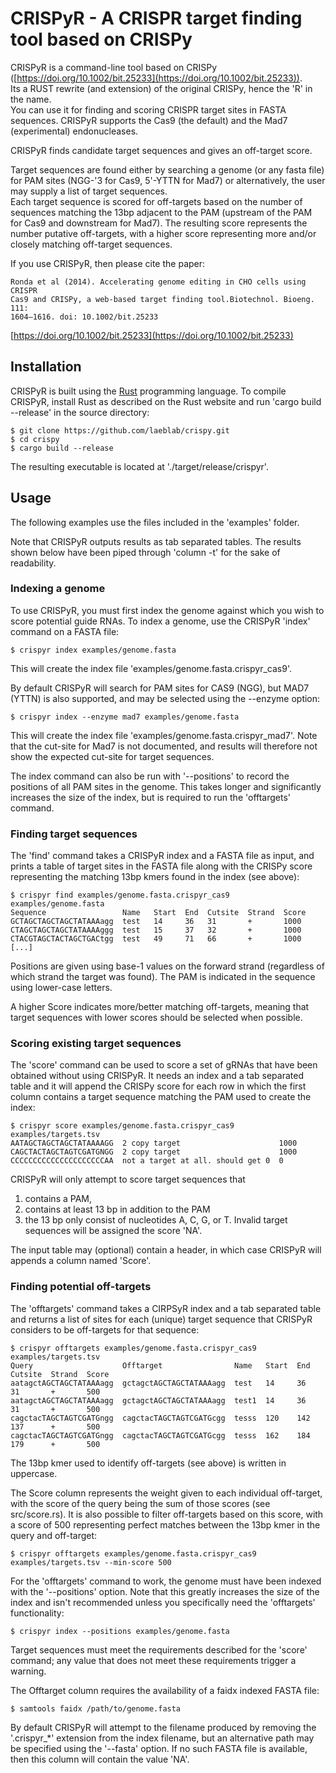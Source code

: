 # CRISPyR - A CRISPR target finding tool based on CRISPy

CRISPyR is a command-line tool based on CRISPy ([https://doi.org/10.1002/bit.25233](https://doi.org/10.1002/bit.25233)).  
Its a RUST rewrite (and extension) of the original CRISPy, hence the 'R' in the name.  
You can use it for finding and scoring CRISPR target sites in FASTA sequences. 
CRISPyR supports the Cas9 (the default) and the Mad7 (experimental) endonucleases.  
  
CRISPyR finds candidate target sequences and gives an off-target score.  
  
Target sequences are found either by searching a genome (or any fasta file) for PAM sites (NGG-'3 for Cas9, 5'-YTTN for Mad7) or alternatively, the user may supply a list of target sequences.  
Each target sequence is scored for off-targets based on the number of sequences matching the 13bp adjacent to the PAM (upstream of the PAM for Cas9 and downstream for Mad7). The resulting score represents the number putative off-targets, with a higher score representing more and/or closely matching off-target sequences.  
  
If you use CRISPyR, then please cite the paper:

    Ronda et al (2014). Accelerating genome editing in CHO cells using CRISPR
    Cas9 and CRISPy, a web-based target finding tool.Biotechnol. Bioeng. 111:
    1604–1616. doi: 10.1002/bit.25233

[https://doi.org/10.1002/bit.25233](https://doi.org/10.1002/bit.25233)


## Installation

CRISPyR is built using the [Rust](https://www.rust-lang.org) programming
language. To compile CRISPyR, install Rust as described on the Rust website
and run 'cargo build --release' in the source directory:

    $ git clone https://github.com/laeblab/crispy.git
    $ cd crispy
    $ cargo build --release

The resulting executable is located at './target/release/crispyr'.


## Usage

The following examples use the files included in the 'examples' folder.

Note that CRISPyR outputs results as tab separated tables. The results shown
below have been piped through 'column -t' for the sake of readability.


### Indexing a genome

To use CRISPyR, you must first index the genome against which you wish to
score potential guide RNAs. To index a genome, use the CRISPyR 'index' command
on a FASTA file:

    $ crispyr index examples/genome.fasta

This will create the index file 'examples/genome.fasta.crispyr_cas9'.

By default CRISPyR will search for PAM sites for CAS9 (NGG), but MAD7 (YTTN)
is also supported, and may be selected using the --enzyme option:

    $ crispyr index --enzyme mad7 examples/genome.fasta

This will create the index file 'examples/genome.fasta.crispyr_mad7'. Note that
the cut-site for Mad7 is not documented, and results will therefore not show
the expected cut-site for target sequences.

The index command can also be run with '--positions' to record the positions of
all PAM sites in the genome. This takes longer and significantly increases the
size of the index, but is required to run the 'offtargets' command.


### Finding target sequences

The 'find' command takes a CRISPyR index and a FASTA file as input, and prints
a table of target sites in the FASTA file along with the CRISPy score
representing the matching 13bp kmers found in the index (see above):

    $ crispyr find examples/genome.fasta.crispyr_cas9 examples/genome.fasta
    Sequence                 Name   Start  End  Cutsite  Strand  Score
    GCTAGCTAGCTAGCTATAAAagg  test   14     36   31       +       1000
    CTAGCTAGCTAGCTATAAAAggg  test   15     37   32       +       1000
    CTACGTAGCTACTAGCTGACtgg  test   49     71   66       +       1000
    [...]

Positions are given using base-1 values on the forward strand (regardless of
which strand the target was found). The PAM is indicated in the sequence using
lower-case letters.

A higher Score indicates more/better matching off-targets, meaning that target
sequences with lower scores should be selected when possible.


### Scoring existing target sequences

The 'score' command can be used to score a set of gRNAs that have been obtained 
without using CRISPyR. It needs an index and a tab separated table and it will
append the CRISPy score for each row in which the first column contains a
target sequence matching the PAM used to create the index:

    $ crispyr score examples/genome.fasta.crispyr_cas9 examples/targets.tsv
    AATAGCTAGCTAGCTATAAAAGG  2 copy target                      1000
    CAGCTACTAGCTAGTCGATGNGG  2 copy target                      1000
    CCCCCCCCCCCCCCCCCCCCCAA  not a target at all. should get 0  0

CRISPyR will only attempt to score target sequences that 
1. contains a PAM,
2. contains at least 13 bp in addition to the PAM
3. the 13 bp only consist of nucleotides A, C, G, or T. Invalid target sequences will be assigned the
score 'NA'.

The input table may (optional) contain a header, in which case CRISPyR will
appends a column named 'Score'.


### Finding potential off-targets

The 'offtargets' command takes a CIRPSyR index and a tab separated table and
returns a list of sites for each (unique) target sequence that CRISPyR considers
to be off-targets for that sequence:

    $ crispyr offtargets examples/genome.fasta.crispyr_cas9 examples/targets.tsv
    Query                    Offtarget                Name   Start  End  Cutsite  Strand  Score
    aatagctAGCTAGCTATAAAagg  gctagctAGCTAGCTATAAAagg  test   14     36   31       +       500
    aatagctAGCTAGCTATAAAagg  gctagctAGCTAGCTATAAAagg  test1  14     36   31       +       500
    cagctacTAGCTAGTCGATGngg  cagctacTAGCTAGTCGATGcgg  tesss  120    142  137      +       500
    cagctacTAGCTAGTCGATGngg  cagctacTAGCTAGTCGATGcgg  tesss  162    184  179      +       500

The 13bp kmer used to identify off-targets (see above) is written in uppercase.

The Score column represents the weight given to each individual off-target, with
the score of the query being the sum of those scores (see src/score.rs). It is
also possible to filter off-targets based on this score, with a score of 500
representing perfect matches between the 13bp kmer in the query and off-target:

    $ crispyr offtargets examples/genome.fasta.crispyr_cas9 examples/targets.tsv --min-score 500

For the 'offtargets' command to work, the genome must have been indexed with the
'--positions' option. Note that this greatly increases the size of the index and
isn't recommended unless you specifically need the 'offtargets' functionality:

    $ crispyr index --positions examples/genome.fasta

Target sequences must meet the requirements described for the 'score' command;
any value that does not meet these requirements trigger a warning.

The Offtarget column requires the availability of a faidx indexed FASTA file:

    $ samtools faidx /path/to/genome.fasta

By default CRISPyR will attempt to the filename produced by removing the
'.crispyr_*' extension from the index filename, but an alternative path may be
specified using the '--fasta' option. If no such FASTA file is available, then
this column will contain the value 'NA'.
